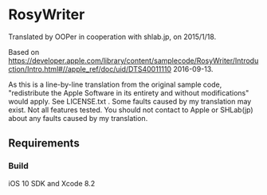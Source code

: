 # RosyWriter

Translated by OOPer in cooperation with shlab.jp, on 2015/1/18.

Based on
<https://developer.apple.com/library/content/samplecode/RosyWriter/Introduction/Intro.html#//apple_ref/doc/uid/DTS40011110>
2016-09-13.

As this is a line-by-line translation from the original sample code, "redistribute the Apple Software in its entirety and without modifications" would apply. See LICENSE.txt .
Some faults caused by my translation may exist. Not all features tested.
You should not contact to Apple or SHLab(jp) about any faults caused by my translation.

## Requirements

### Build

iOS 10 SDK and Xcode 8.2

